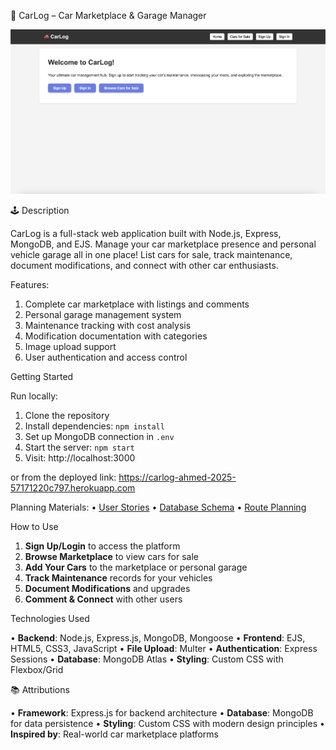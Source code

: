 🚗 CarLog – Car Marketplace & Garage Manager

![CarLog Screenshot](screenshot.png)

🕹️ Description

CarLog is a full-stack web application built with Node.js, Express, MongoDB, and EJS. Manage your car marketplace presence and personal vehicle garage all in one place! List cars for sale, track maintenance, document modifications, and connect with other car enthusiasts.

Features:

1. Complete car marketplace with listings and comments
2. Personal garage management system
3. Maintenance tracking with cost analysis
4. Modification documentation with categories
5. Image upload support
6. User authentication and access control

Getting Started

Run locally:
1. Clone the repository
2. Install dependencies: `npm install`
3. Set up MongoDB connection in `.env`
4. Start the server: `npm start`
5. Visit: http://localhost:3000

or from the deployed link: https://carlog-ahmed-2025-57171220c797.herokuapp.com

Planning Materials:
• [User Stories](#)
• [Database Schema](#)
• [Route Planning](#)

How to Use

1. **Sign Up/Login** to access the platform
2. **Browse Marketplace** to view cars for sale
3. **Add Your Cars** to the marketplace or personal garage
4. **Track Maintenance** records for your vehicles
5. **Document Modifications** and upgrades
6. **Comment & Connect** with other users

Technologies Used

• **Backend**: Node.js, Express.js, MongoDB, Mongoose
• **Frontend**: EJS, HTML5, CSS3, JavaScript
• **File Upload**: Multer
• **Authentication**: Express Sessions
• **Database**: MongoDB Atlas
• **Styling**: Custom CSS with Flexbox/Grid

📚 Attributions

• **Framework**: Express.js for backend architecture
• **Database**: MongoDB for data persistence
• **Styling**: Custom CSS with modern design principles
• **Inspired by**: Real-world car marketplace platforms
